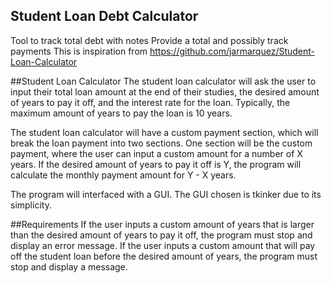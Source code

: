 ## Student Loan Debt Calculator
Tool to track total debt with notes
Provide a total and possibly track payments
This is inspiration from https://github.com/jarmarquez/Student-Loan-Calculator


##Student Loan Calculator
The student loan calculator will ask the user to input their total loan amount at the end of their studies, the desired amount of years to pay it off, and the interest rate for the loan. Typically, the maximum amount of years to pay the loan is 10 years.

The student loan calculator will have a custom payment section, which will break the loan payment into two sections. One section will be the custom payment, where the user can input a custom amount for a number of X years. If the desired amount of years to pay it off is Y, the program will calculate the monthly payment amount for Y - X years.

The program will interfaced with a GUI. The GUI chosen is tkinker due to its simplicity.

##Requirements
If the user inputs a custom amount of years that is larger than the desired amount of years to pay it off, the program must stop and display an error message. If the user inputs a custom amount that will pay off the student loan before the desired amount of years, the program must stop and display a message.


